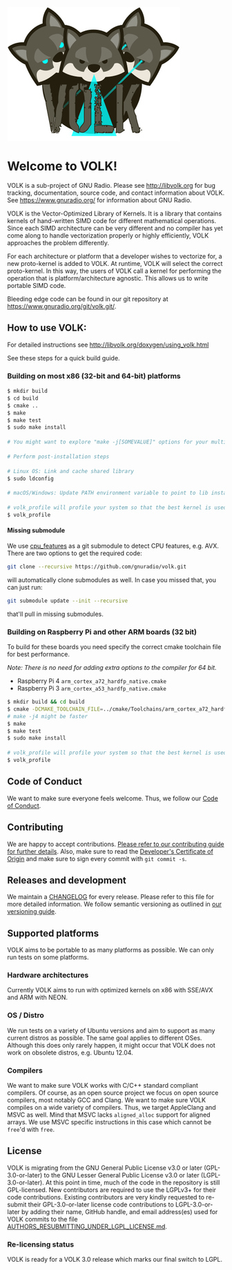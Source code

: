 ![VOLK Logo](/docs/volk_logo.png)

# Welcome to VOLK!

VOLK is a sub-project of GNU Radio. Please see http://libvolk.org for bug
tracking, documentation, source code, and contact information about VOLK.
See https://www.gnuradio.org/ for information about GNU Radio.

VOLK is the Vector-Optimized Library of Kernels. It is a library that contains kernels of hand-written SIMD code for different mathematical operations. Since each SIMD architecture can be very different and no compiler has yet come along to handle vectorization properly or highly efficiently, VOLK approaches the problem differently.

For each architecture or platform that a developer wishes to vectorize for, a new proto-kernel is added to VOLK. At runtime, VOLK will select the correct proto-kernel. In this way, the users of VOLK call a kernel for performing the operation that is platform/architecture agnostic. This allows us to write portable SIMD code.

Bleeding edge code can be found in our git repository at
https://www.gnuradio.org/git/volk.git/.

## How to use VOLK:

For detailed instructions see http://libvolk.org/doxygen/using_volk.html

See these steps for a quick build guide.

### Building on most x86 (32-bit and 64-bit) platforms

```bash
$ mkdir build
$ cd build
$ cmake ..
$ make
$ make test
$ sudo make install

# You might want to explore "make -j[SOMEVALUE]" options for your multicore CPU.

# Perform post-installation steps

# Linux OS: Link and cache shared library
$ sudo ldconfig

# macOS/Windows: Update PATH environment variable to point to lib install location

# volk_profile will profile your system so that the best kernel is used
$ volk_profile
```

#### Missing submodule
We use [cpu_features](https://github.com/google/cpu_features) as a git submodule to detect CPU features, e.g. AVX.
There are two options to get the required code:
```bash
git clone --recursive https://github.com/gnuradio/volk.git
```
will automatically clone submodules as well.
In case you missed that, you can just run:
```bash
git submodule update --init --recursive
```
that'll pull in missing submodules.


### Building on Raspberry Pi and other ARM boards (32 bit)

To build for these boards you need specify the correct cmake toolchain file for best performance.

_Note: There is no need for adding extra options to the compiler for 64 bit._

* Raspberry Pi 4 `arm_cortex_a72_hardfp_native.cmake`
* Raspberry Pi 3 `arm_cortex_a53_hardfp_native.cmake`

```bash
$ mkdir build && cd build
$ cmake -DCMAKE_TOOLCHAIN_FILE=../cmake/Toolchains/arm_cortex_a72_hardfp_native.cmake ..
# make -j4 might be faster
$ make
$ make test
$ sudo make install

# volk_profile will profile your system so that the best kernel is used
$ volk_profile
```

## Code of Conduct
We want to make sure everyone feels welcome. Thus, we follow our [Code of Conduct](docs/CODE_OF_CONDUCT.md).

## Contributing
We are happy to accept contributions. [Please refer to our contributing guide for further details](docs/CONTRIBUTING.md).
Also, make sure to read the [Developer's Certificate of Origin](docs/DCO.txt) and make sure to sign every commit with `git commit -s`.

## Releases and development
We maintain a [CHANGELOG](docs/CHANGELOG.md) for every release. Please refer to this file for more detailed information.
We follow semantic versioning as outlined in [our versioning guide](docs/versioning.md).

## Supported platforms
VOLK aims to be portable to as many platforms as possible. We can only run tests on some platforms.

### Hardware architectures
Currently VOLK aims to run with optimized kernels on x86 with SSE/AVX and ARM with NEON.

### OS / Distro
We run tests on a variety of Ubuntu versions and aim to support as many current distros as possible.
The same goal applies to different OSes. Although this does only rarely happen, it might occur that VOLK does not work on obsolete distros, e.g. Ubuntu 12.04.

### Compilers
We want to make sure VOLK works with C/C++ standard compliant compilers. Of course, as an open source project we focus on open source compilers, most notably GCC and Clang.
We want to make sure VOLK compiles on a wide variety of compilers. Thus, we target AppleClang and MSVC as well. Mind that MSVC lacks `aligned_alloc` support for aligned arrays. We use MSVC specific instructions in this case which cannot be `free`'d with `free`.


## License

VOLK is migrating from the GNU General Public License v3.0 or later (GPL-3.0-or-later)
to the GNU Lesser General Public License v3.0 or later (LGPL-3.0-or-later).
At this point in time, much of the code in the repository is still GPL-licensed.
New contributors are required to use the LGPLv3+ for their code contributions.
Existing contributors are very kindly requested to re-submit their GPL-3.0-or-later license code contributions to LGPL-3.0-or-later by
adding their name, GitHub handle, and email address(es) used for VOLK commits
to the file [AUTHORS_RESUBMITTING_UNDER_LGPL_LICENSE.md](docs/AUTHORS_RESUBMITTING_UNDER_LGPL_LICENSE.md).

### Re-licensing status
VOLK is ready for a VOLK 3.0 release which marks our final switch to LGPL.
